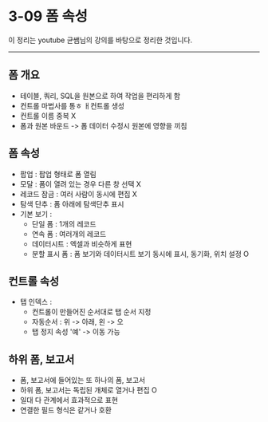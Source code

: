 # 3-09 폼 속성

이 정리는 youtube 균쌤님의 강의를 바탕으로 정리한 것입니다.
___

## 폼 개요
- 테이블, 쿼리, SQL을 원본으로 하여 작업을 편리하게 함
- 컨트롤 마법사를 통ㅎ ㅐ컨트롤 생성
- 컨트롤 이름 중복 X
- 폼과 원본 바운드 -> 폼 데이터 수정시 원본에 영향을 끼침

## 폼 속성
- 팝업 : 팝업 형태로 폼 열림
- 모달 : 폼이 열려 있는 경우 다른 창 선택 X
- 레코드 잠금 : 여러 사람이 동시에 편집 X
- 탐색 단추 : 폼 아래에 탐색단추 표시
- 기본 보기 :
    - 단일 폼 : 1개의 레코드
    - 연속 폼 : 여러개의 레코드
    - 데이터시트 : 엑셀과 비슷하게 표현
    - 분할 표시 폼 : 폼 보기와 데이터시트 보기 동시에 표시, 동기화, 위치 설정 O

## 컨트롤 속성
- 탭 인덱스 :
    - 컨트롤이 만들어진 순서대로 탭 순서 지정
    - 자동순서 : 위 -> 아래, 왼 -> 오
    - 탭 정지 속성 '예' -> 이동 가능

## 하위 폼, 보고서
- 폼, 보고서에 들어있는 또 하나의 폼, 보고서
- 하위 폼, 보고서는 독립된 개체로 열거나 편집 O
- 일대 다 관계에서 효과적으로 표현
- 연결한 필드 형식은 같거나 호환